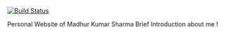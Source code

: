 [![Build Status](https://travis-ci.com/madhur4444/PersonalWebsite.svg?branch=master)](https://travis-ci.com/madhur4444/PersonalWebsite)


Personal Website of Madhur Kumar Sharma
Brief Introduction about me !
